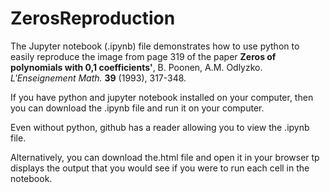 # ZerosReproduction

The Jupyter notebook (.ipynb) file demonstrates how to use python to easily reproduce the image from page 319 of the paper
**Zeros of polynomials with 0,1 coefficients'**, B. Poonen, A.M. Odlyzko. *L'Enseignement Math.* **39** (1993), 317-348.

If you have python and jupyter notebook installed on your computer, then you can download the .ipynb file and run it on your computer.

Even without python, github has a reader allowing you to view the .ipynb file.

Alternatively, you can download the.html file and open it in your browser tp displays the output that you would see if you were to run each cell in the notebook.
